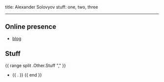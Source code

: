 title: Alexander Solovyov
stuff: one, two, three

----

## Online presence

 - [blog](blog/)

## Stuff

{{ range split .Other.Stuff "," }}
  - {{ . }}
{{ end }}
